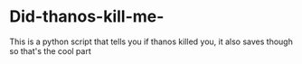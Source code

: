 # Did-thanos-kill-me-
This is a python script that tells you if thanos killed you, it also saves though so that's the cool part
